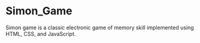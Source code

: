 # Simon_Game
Simon game is a classic electronic game of memory skill implemented using HTML, CSS, and JavaScript.
